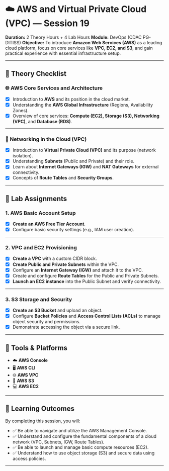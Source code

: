 # ☁️ AWS and Virtual Private Cloud (VPC) — Session 19

**Duration:** 2 Theory Hours + 4 Lab Hours
**Module:** DevOps (CDAC PG-DITISS)
**Objective:** To introduce **Amazon Web Services (AWS)** as a leading cloud platform, focus on core services like **VPC, EC2, and S3**, and gain practical experience with essential infrastructure setup.

---

## 📘 **Theory Checklist**

### 🌐 AWS Core Services and Architecture
- [x] Introduction to **AWS** and its position in the cloud market.
- [x] Understanding the **AWS Global Infrastructure** (Regions, Availability Zones).
- [x] Overview of core services: **Compute (EC2), Storage (S3), Networking (VPC)**, and **Database (RDS)**.

---

### 🧱 Networking in the Cloud (VPC)
- [x] Introduction to **Virtual Private Cloud (VPC)** and its purpose (network isolation).
- [x] Understanding **Subnets** (Public and Private) and their role.
- [x] Learn about **Internet Gateways (IGW)** and **NAT Gateways** for external connectivity.
- [x] Concepts of **Route Tables** and **Security Groups**.

---

## 🧪 **Lab Assignments**

### 1. AWS Basic Account Setup
- [x] **Create an AWS Free Tier Account**.
- [x] Configure basic security settings (e.g., IAM user creation).

---

### 2. VPC and EC2 Provisioning
- [x] **Create a VPC** with a custom CIDR block.
- [x] **Create Public and Private Subnets** within the VPC.
- [x] Configure an **Internet Gateway (IGW)** and attach it to the VPC.
- [x] Create and configure **Route Tables** for the Public and Private Subnets.
- [x] **Launch an EC2 instance** into the Public Subnet and verify connectivity.

---

### 3. S3 Storage and Security
- [x] **Create an S3 Bucket** and upload an object.
- [x] Configure **Bucket Policies** and **Access Control Lists (ACLs)** to manage object security and permissions.
- [x] Demonstrate accessing the object via a secure link.

---

## 🧰 **Tools & Platforms**
- ☁️ **AWS Console**
- 🖥️ **AWS CLI**
- 🌐 **AWS VPC**
- 💾 **AWS S3**
- 💻 **AWS EC2**

---

## 🎯 **Learning Outcomes**
By completing this session, you will:
- ✅ Be able to navigate and utilize the AWS Management Console.
- ✅ Understand and configure the fundamental components of a cloud network (VPC, Subnets, IGW, Route Tables).
- ✅ Be able to launch and manage basic compute resources (EC2).
- ✅ Understand how to use object storage (S3) and secure data using access policies.

---
